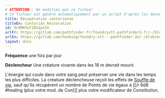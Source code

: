 ```yaml
---
# ATTENTION : Ne modifiez pas ce fichier
# Ce fichier est généré automatiquement par un script d'après les données du module Foundry VTT officiel et de sa traduction
title: Récupération cantorienne
titleEn: Cantorian Restoration
id: Qc9MH7wT182qasSV
urlFr: https://gitlab.com/pathfinder-fr/foundryvtt-pathfinder2-fr/-/blob/master/data/feats/Qc9MH7wT182qasSV.htm
urlEn: https://gitlab.com/hooking/foundry-vtt---pathfinder-2e/-/blob/master/packs/data/feats.db/cantorian-restoration.json
layout: dons
---
```

**Fréquence** une fois par jour

**Déclencheur** Une créature vivante dans les 18 m devrait mourir.

L'énergie qui coule dans votre sang peut préserver une vie dans les temps les plus difficiles. La créature déclencheuse reçoit les effets de [Souffle de vie](../sorts/souffle-de-vie.html), sauf qu'ils récupèrent un nombre de Points de vie égaux à  [[/r 6d8 #healing (plus votre mod. de Con)]] plus votre modificateur de Constitution.
